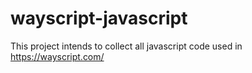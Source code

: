 # wayscript-javascript
This project intends to collect all javascript code used in https://wayscript.com/
